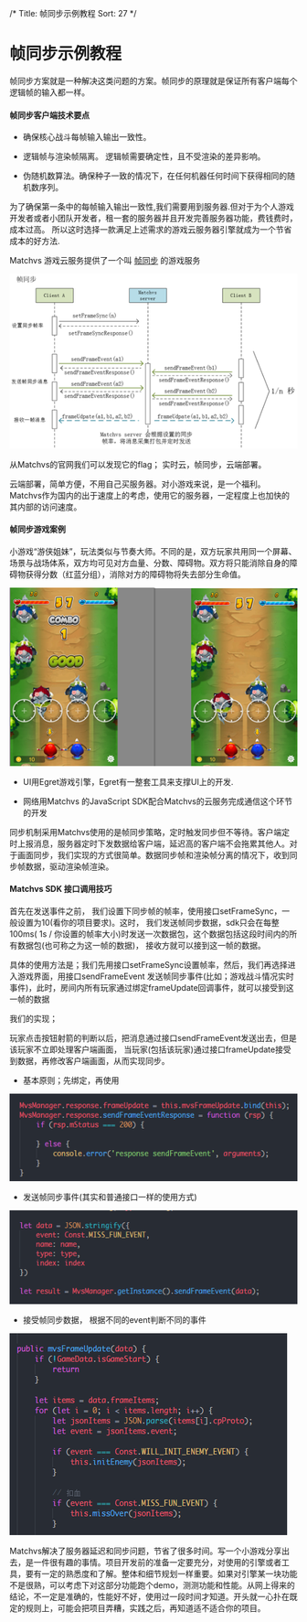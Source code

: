 /*
Title: 帧同步示例教程
Sort: 27
*/

# 帧同步示例教程

帧同步方案就是一种解决这类问题的方案。帧同步的原理就是保证所有客户端每个逻辑帧的输入都一样。

#### 帧同步客户端技术要点

- 确保核心战斗每帧输入输出一致性。

- 逻辑帧与渲染帧隔离。 逻辑帧需要确定性，且不受渲染的差异影响。

- 伪随机数算法。确保种子一致的情况下，在任何机器任何时间下获得相同的随机数序列。

为了确保第一条中的每帧输入输出一致性,我们需要用到服务器.但对于为个人游戏开发者或者小团队开发者，租一套的服务器并且开发完善服务器功能，费钱费时，成本过高。 所以这时选择一款满足上述需求的游戏云服务器引擎就成为一个节省成本的好方法.

Matchvs 游戏云服务提供了一个叫 [帧同步](../APIDoc/TypeScript#帧同步) 的游戏服务

![1547022064901](./JoinRoomWithNumber.Assets/FrameExample01.png)



从Matchvs的官网我们可以发现它的flag； 实时云，帧同步，云端部署。

云端部署，简单方便，不用自己买服务器。对小游戏来说，是一个福利。Matchvs作为国内的出于速度上的考虑，使用它的服务器，一定程度上也加快的其内部的访问速度。

 #### 帧同步游戏案例

小游戏“游侠姐妹”，玩法类似与节奏大师。不同的是，双方玩家共用同一个屏幕、场景与战场体系，双方均可见对方血量、分数、障碍物。双方将只能消除自身的障碍物获得分数（红蓝分组），消除对方的障碍物将失去部分生命值。

![](./JoinRoomWithNumber.Assets/clip_image002.png)

- UI用Egret游戏引擎，Egret有一整套工具来支撑UI上的开发.

- 网络用Matchvs 的JavaScript SDK配合Matchvs的云服务完成通信这个环节的开发

 同步机制采用Matchvs使用的是帧同步策略，定时触发同步但不等待。客户端定时上报消息，服务器定时下发数据给客户端，延迟高的客户端不会拖累其他人。对于画面同步，我们实现的方式很简单。数据同步帧和渲染帧分离的情况下，收到同步帧数据，驱动渲染帧渲染。

#### Matchvs SDK 接口调用技巧

首先在发送事件之前， 我们设置下同步帧的帧率，使用接口setFrameSync，一般设置为10(看你的项目要求)。这时， 我们发送帧同步数据，sdk只会在每整100ms( 1s / 你设置的帧率大小)时发送一次数据包，这个数据包括这段时间内的所有数据包(也可称之为这一帧的数据)， 接收方就可以接到这一帧的数据。

具体的使用方法是；我们先用接口setFrameSync设置帧率，然后，我们再选择进入游戏界面，用接口sendFrameEvent 发送帧同步事件(比如；游戏战斗情况实时事件)，此时，房间内所有玩家通过绑定frameUpdate回调事件，就可以接受到这一帧的数据

我们的实现；

玩家点击按钮射箭的判断以后，把消息通过接口sendFrameEvent发送出去，但是该玩家不立即处理客户端画面， 当玩家(包括该玩家)通过接口frameUpdate接受到数据，再修改客户端画面，从而实现同步。

- 基本原则；先绑定，再使用

![](./JoinRoomWithNumber.Assets/FrameExample03.png)

- 发送帧同步事件(其实和普通接口一样的使用方式)

![](./JoinRoomWithNumber.Assets/FrameExample04.png)

- 接受帧同步数据， 根据不同的event判断不同的事件

![](./JoinRoomWithNumber.Assets/FrameExample05.png)

Matchvs解决了服务器延迟和同步问题，节省了很多时间。写一个小游戏分享出去，是一件很有趣的事情。项目开发前的准备一定要充分，对使用的引擎或者工具，要有一定的熟悉度和了解。整体和细节规划一样重要。如果对引擎某一块功能不是很熟，可以考虑下对这部分功能跑个demo，测测功能和性能。从网上得来的结论，不一定是准确的，性能好不好，使用过一段时间才知道。开头就一心扑在既定的规则上，可能会把项目弄糟，实践之后，再知道适不适合你的项目。

